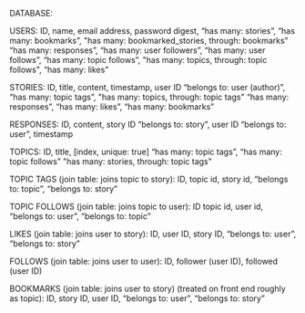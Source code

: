 DATABASE:

USERS:
ID,
name,
email address,
password digest,
“has many: stories”,
“has many: bookmarks”,
"has many: bookmarked_stories, through: bookmarks"
“has many: responses”,
“has many: user followers”,
“has many: user follows”,
“has many: topic follows”,
"has many: topics, through: topic follows",
“has many: likes”


STORIES:
ID,
title,
content,
timestamp,
user ID “belongs to: user (author)”,
“has many: topic tags”,
"has many: topics, through: topic tags"
“has many: responses”,
“has many: likes”,
“has many: bookmarks”

RESPONSES:
ID,
content,
story ID “belongs to: story”,
user ID “belongs to: user”,
timestamp

TOPICS:
ID,
title, [index, unique: true]
“has many: topic tags”,
“has many: topic follows”
"has many: stories, through: topic tags"

TOPIC TAGS (join table: joins topic to story):
ID,
topic id,
story id,
“belongs to: topic”,
“belongs to: story”

TOPIC FOLLOWS (join table: joins topic to user):
ID
topic id,
user id,
“belongs to: user”,
“belongs to: topic”


LIKES (join table: joins user to story):
ID,
user ID,
story ID,
“belongs to: user”,
“belongs to: story”

FOLLOWS (join table: joins user to user):
ID,
follower (user ID),
followed (user ID)


BOOKMARKS (join table: joins user to story) (treated on front end roughly as topic):
ID,
story ID,
user ID,
“belongs to: user”,
“belongs to: story”
